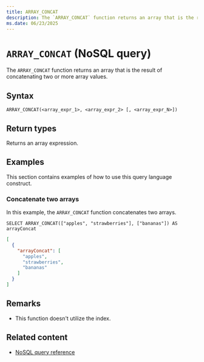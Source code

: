 ```yaml
---
title: ARRAY_CONCAT
description: The `ARRAY_CONCAT` function returns an array that is the result of concatenating two or more array values.
ms.date: 06/23/2025
---
```


# `ARRAY_CONCAT` (NoSQL query)

The `ARRAY_CONCAT` function returns an array that is the result of concatenating two or more array values.

## Syntax

```nosql
ARRAY_CONCAT(<array_expr_1>, <array_expr_2> [, <array_expr_N>])
```

## Return types

Returns an array expression.

## Examples

This section contains examples of how to use this query language construct.

### Concatenate two arrays

In this example, the `ARRAY_CONCAT` function concatenates two arrays.

```nosql
SELECT ARRAY_CONCAT(["apples", "strawberries"], ["bananas"]) AS arrayConcat
```

```json
[
  {
    "arrayConcat": [
      "apples",
      "strawberries",
      "bananas"
    ]
  }
]
```

## Remarks

- This function doesn&#39;t utilize the index.

## Related content

- [NoSQL query reference](functions.md)
